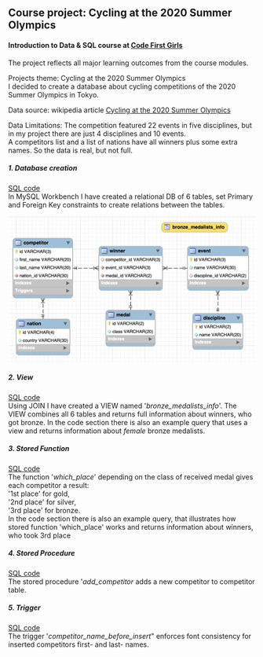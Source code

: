 
## Course project: Cycling at the 2020 Summer Olympics  

#### Introduction to Data & SQL course at [Code First Girls](https://codefirstgirls.com/courses/classes/coding-kickstarter/)  

The project reflects all major learning outcomes from the course modules.

Projects theme: Cycling at the 2020 Summer Olympics  
I decided to create a database about cycling competitions of the 2020 Summer Olympics in Tokyo.

Data source: wikipedia article [Cycling at the 2020 Summer Olympics](https://en.m.wikipedia.org/wiki/Cycling_at_the_2020_Summer_Olympics)

Data Limitations: The competition featured 22 events in five disciplines, but in my project there are just 4 disciplines and 10 events.  
A competitors list and a list of nations have all winners plus some extra names. 
So the data is real, but not full.

##### 1. Database creation
[SQL code](https://github.com/irynamatsiuk/projects/blob/main/cycling2020olympic/databasecreation.sql)  
In MySQL Workbench I have created a relational DB of 6 tables, set Primary and Foreign Key constraints to create relations between the tables.

![plot](https://github.com/irynamatsiuk/projects/blob/main/cycling2020olympic/images/eerdiagram.png)

##### 2. View
[SQL code](https://github.com/irynamatsiuk/projects/blob/main/cycling2020olympic/view.sql)  
Using JOIN I have created a VIEW named '*bronze_medalists_info*'.
The VIEW combines all 6 tables and returns full information about winners, who got bronze.
In the code section there is also an example query that uses a view and returns information about *female* bronze medalists.

##### 3. Stored Function
[SQL code](https://github.com/irynamatsiuk/projects/blob/main/cycling2020olympic/storedfunction.sql)  
The function '*which_place*' depending on the class of received medal gives each competitor a result:  
'1st place' for gold,  
'2nd place' for silver,  
'3rd place' for bronze.  
In the code section there is also an example query, that illustrates how stored function 'which_place' works and returns information about winners, who took 3rd place

##### 4. Stored Procedure
[SQL code](https://github.com/irynamatsiuk/projects/blob/main/cycling2020olympic/storedprocedure.sql)  
The stored procedure '*add_competitor* adds a new competitor to competitor table.

##### 5. Trigger
[SQL code](https://github.com/irynamatsiuk/projects/blob/main/cycling2020olympic/trigger.sql)  
The trigger '*competitor_name_before_insert*" enforces font consistency for inserted competitors first- and last- names.

